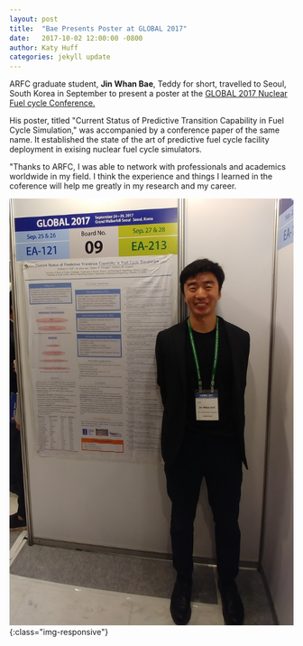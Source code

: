 ```yaml
---
layout: post
title:  "Bae Presents Poster at GLOBAL 2017"
date:   2017-10-02 12:00:00 -0800
author: Katy Huff
categories: jekyll update
---
```


ARFC graduate student, **Jin Whan Bae**, Teddy for short, travelled to Seoul, 
South Korea in September to present a poster at the [GLOBAL 2017 Nuclear Fuel 
cycle Conference.](http://www.global2017.org/)

His poster, titled "Current Status of Predictive Transition Capability in Fuel 
Cycle Simulation," was accompanied by a conference paper of the same name. It 
established the state of the art of predictive fuel cycle facility deployment 
in exising nuclear fuel cycle simulators.

"Thanks to ARFC, I was able to network with professionals and academics
worldwide in my field. I think the experience and things I learned in the
coference will help me greatly in my research and my career. 


![bae-global-2017.jpg](/img/pres/bae-global-2017.jpg){:class="img-responsive"}

